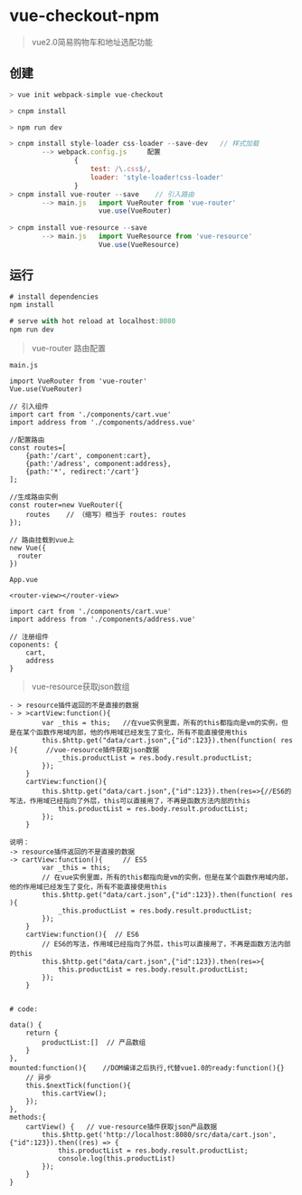 # vue-checkout-npm

> vue2.0简易购物车和地址选配功能

## 创建

```javascript
> vue init webpack-simple vue-checkout

> cnpm install

> npm run dev

> cnpm install style-loader css-loader --save-dev   // 样式加载
        --> webpack.config.js     配置
                {
                    test: /\.css$/,
                    loader: 'style-loader!css-loader'
                }
> cnpm install vue-router --save    // 引入路由
        --> main.js   import VueRouter from 'vue-router'
                      vue.use(VueRouter)
                      
> cnpm install vue-resource --save                       
        --> main.js   import VueResource from 'vue-resource'
                      Vue.use(VueResource)

```
## 运行

```javascript
# install dependencies
npm install

# serve with hot reload at localhost:8080
npm run dev

```
>  vue-router 路由配置

```
main.js

import VueRouter from 'vue-router'
Vue.use(VueRouter)

// 引入组件
import cart from './components/cart.vue'
import address from './components/address.vue'

//配置路由
const routes=[
    {path:'/cart', component:cart},
    {path:'/adress', component:address},
    {path:'*', redirect:'/cart'}
];

//生成路由实例
const router=new VueRouter({
    routes    // （缩写）相当于 routes: routes
});

// 路由挂载到vue上
new Vue({
  router  
})

```

```
App.vue

<router-view></router-view>

import cart from './components/cart.vue'
import address from './components/address.vue'

// 注册组件
coponents: {
    cart,
    address
}

```
>  vue-resource获取json数组

    - > resource插件返回的不是直接的数据  
    - > >cartView:function(){
            var _this = this;   //在vue实例里面，所有的this都指向是vm的实例，但是在某个函数作用域内部，他的作用域已经发生了变化，所有不能直接使用this
            this.$http.get("data/cart.json",{"id":123}).then(function( res ){       //vue-resource插件获取json数据
                _this.productList = res.body.result.productList;
            });
        }
        cartView:function(){
            this.$http.get("data/cart.json",{"id":123}).then(res=>{//ES6的写法，作用域已经指向了外层，this可以直接用了，不再是函数方法内部的this
                this.productList = res.body.result.productList;
            });
        }



```
说明：
-> resource插件返回的不是直接的数据  
-> cartView:function(){     // ES5
        var _this = this;   
        // 在vue实例里面，所有的this都指向是vm的实例，但是在某个函数作用域内部，他的作用域已经发生了变化，所有不能直接使用this
        this.$http.get("data/cart.json",{"id":123}).then(function( res ){ 
            _this.productList = res.body.result.productList;
        });
    }
    cartView:function(){  // ES6
        // ES6的写法，作用域已经指向了外层，this可以直接用了，不再是函数方法内部的this
        this.$http.get("data/cart.json",{"id":123}).then(res=>{
            this.productList = res.body.result.productList;
        });
    }


# code:

data() {
	return {
    	productList:[]  // 产品数组
	}
},
mounted:function(){    //DOM编译之后执行,代替vue1.0的ready:function(){}
    // 异步
    this.$nextTick(function(){
        this.cartView();
    });
},
methods:{
	cartView() {   // vue-resource插件获取json产品数据
		this.$http.get('http://localhost:8080/src/data/cart.json', {"id":123}).then((res) => {
			this.productList = res.body.result.productList;
			console.log(this.productList)
		});
	}
}	


```


















